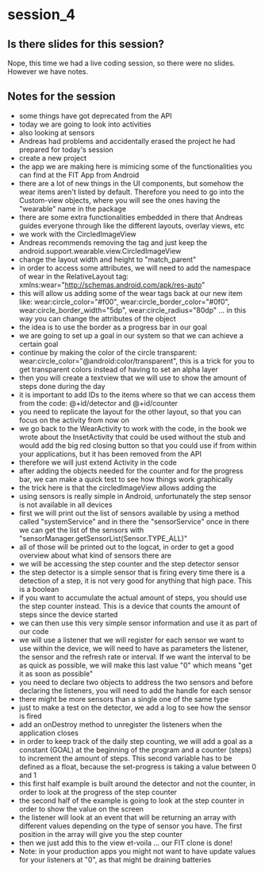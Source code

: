 # session_4

## Is there slides for this session?

Nope, this time we had a live coding session, so there were no slides. However we have notes.

## Notes for the session


* some things have got deprecated from the API
* today we are going to look into activities
* also looking at sensors
* Andreas had problems and accidentally erased the project he had prepared for today's session
* create a new project
* the app we are making here is mimicing some of the functionalities you can find at the FIT App from Android
* there are a lot of new things in the UI components, but somehow the wear items aren't listed by default. Therefore you need to go into the Custom-view objects, where you will see the ones having the "wearable" name in the package
* there are some extra functionalities embedded in there that Andreas guides everyone through like the different layouts, overlay views, etc
* we work with the CircledImageView
* Andreas recommends removing the <view> tag and just keep the android.support.wearable.view.CircledImageView
* change the layout width and height to "match_parent"
* in order to access some attributes, we will need to add the namespace of wear in the RelativeLayout tag: xmlns:wear="http://schemas.android.com/apk/res-auto"
* this will allow us adding some of the wear tags back at our new item like: wear:circle_color="#f00", wear:circle_border_color="#0f0", wear:circle_border_width="5dp", wear:circle_radius="80dp" ... in this way you can change the attributes of the object
* the idea is to use the border as a progress bar in our goal
* we are going to set up a goal in our system so that we can achieve a certain goal
* continue by making the color of the circle transparent: wear:circle_color="@android:color/transparent", this is a trick for you to get transparent colors instead of having to set an alpha layer
* then you will create a textview that we will use to show the amount of steps done during the day
* it is important to add IDs to the items where so that we can access them from the code: @+id/detector and @+id/counter
* you need to replicate the layout for the other layout, so that you can focus on the activity from now on
* we go back to the WearActivity to work with the code, in the book we wrote about the InsetActivity that could be used without the stub and would add the big red closing button so that you could use if from within your applications, but it has been removed from the API
* therefore we will just extend Activity in the code
* after adding the objects needed for the counter and for the progress bar, we can make a quick test to see how things work graphically
* the trick here is that the circledImageView allows adding the 
* using sensors is really simple in Android, unfortunately the step sensor is not available in all devices
* first we will print out the list of sensors available by using a method called "systemService" and in there the "sensorService" once in there we can get the list of the sensors with "sensorManager.getSensorList(Sensor.TYPE_ALL)"
* all of those will be printed out to the logcat, in order to get a good overview about what kind of sensors there are 
* we will be accessing the step counter and the step detector sensor
* the step detector is a simple sensor that is firing every time there is a detection of a step, it is not very good for anything that high pace. This is a boolean
* if you want to accumulate the actual amount of steps, you should use the step counter instead. This is a device that counts the amount of steps since the device started
* we can then use this very simple sensor information and use it as part of our code
* we will use a listener that we will register for each sensor we want to use within the device, we will need to have as parameters the listener, the sensor and the refresh rate or interval. If we want the interval to be as quick as possible, we will make this last value "0" which means "get it as soon as possible"
* you need to declare two objects to address the two sensors and before declaring the listeners, you will need to add the handle for each sensor
* there might be more sensors than a single one of the same type
* just to make a test on the detector, we add a log to see how the sensor is fired
* add an onDestroy method to unregister the listeners when the application closes
* in order to keep track of the daily step counting, we will add a goal as a constant (GOAL) at the beginning of the program and a counter (steps) to increment the amount of steps. This second variable has to be defined as a float, because the set-progress is taking a value between 0 and 1
* this first half example is built around the detector and not the counter, in order to look at the progress of the step counter
* the second half of the example is going to look at the step counter in order to show the value on the screen
* the listener will look at an event that will be returning an array with different values depending on the type of sensor you have. The first position in the array will give you the step counter
* then we just add this to the view et-voila ... our FIT clone is done!
* Note: in your production apps you might not want to have update values for your listeners at "0", as that might be draining batteries
